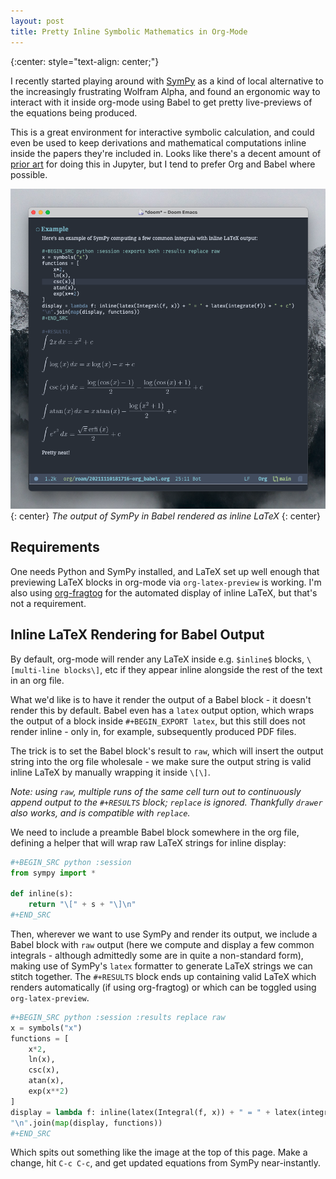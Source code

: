 ```yaml
---
layout: post
title: Pretty Inline Symbolic Mathematics in Org-Mode
---
```


{:center: style="text-align: center;"}

I recently started playing around with [SymPy](https://www.sympy.org) as a kind of local alternative to the increasingly frustrating Wolfram Alpha, and found an ergonomic way to interact with it inside org-mode using Babel to get pretty live-previews of the equations being produced.

This is a great environment for interactive symbolic calculation, and could even be used to keep derivations and mathematical computations inline inside the papers they're included in. Looks like there's a decent amount of [prior art](https://dynamics-and-control.readthedocs.io/en/latest/0_Getting_Started/Notebook%20introduction.html) for doing this in Jupyter, but I tend to prefer Org and Babel where possible.

![](/img/sympy-emacs.png)
{: center}
*The output of SymPy in Babel rendered as inline LaTeX*
{: center}

## Requirements

One needs Python and SymPy installed, and LaTeX set up well enough that previewing LaTeX blocks in org-mode via `org-latex-preview` is working. I'm also using [org-fragtog](https://github.com/io12/org-fragtog) for the automated display of inline LaTeX, but that's not a requirement.

## Inline LaTeX Rendering for Babel Output

By default, org-mode will render any LaTeX inside e.g. `$inline$` blocks, `\[multi-line blocks\]`, etc if they appear inline alongside the rest of the text in an org file.

What we'd like is to have it render the output of a Babel block - it doesn't render this by default. Babel even has a `latex` output option, which wraps the output of a block inside `#+BEGIN_EXPORT latex`, but this still does not render inline - only in, for example, subsequently produced PDF files.

The trick is to set the Babel block's result to `raw`, which will insert the output string into the org file wholesale - we make sure the output string is valid inline LaTeX by manually wrapping it inside `\[\]`.

*Note: using `raw`, multiple runs of the same cell turn out to continuously append output to the `#+RESULTS` block; `replace` is ignored. Thankfully `drawer` also works, and is compatible with `replace`.*

We need to include a preamble Babel block somewhere in the org file, defining a helper that will wrap raw LaTeX strings for inline display:

```python
#+BEGIN_SRC python :session
from sympy import *

def inline(s):
    return "\[" + s + "\]\n"
#+END_SRC
```

Then, wherever we want to use SymPy and render its output, we include a Babel block with `raw` output (here we compute and display a few common integrals - although admittedly some are in quite a non-standard form), making use of SymPy's `latex` formatter to generate LaTeX strings we can stitch together. The `#+RESULTS` block ends up containing valid LaTeX which renders automatically (if using org-fragtog) or which can be toggled using `org-latex-preview`.

```python
#+BEGIN_SRC python :session :results replace raw
x = symbols("x")
functions = [
    x*2,
    ln(x),
    csc(x),
    atan(x),
    exp(x**2)
]
display = lambda f: inline(latex(Integral(f, x)) + " = " + latex(integrate(f)) + " + c")
"\n".join(map(display, functions))
#+END_SRC
```

Which spits out something like the image at the top of this page. Make a change, hit `C-c C-c`, and get updated equations from SymPy near-instantly.
